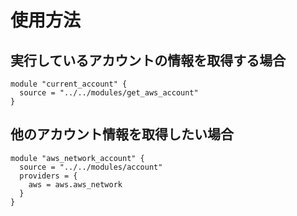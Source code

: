 # 使用方法

## 実行しているアカウントの情報を取得する場合

```
module "current_account" {
  source = "../../modules/get_aws_account"
}
```

## 他のアカウント情報を取得したい場合

```
module "aws_network_account" {
  source = "../../modules/account"
  providers = {
    aws = aws.aws_network
  }
}
```
